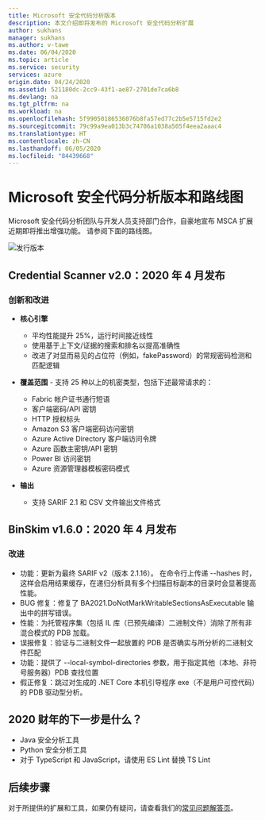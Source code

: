 ```yaml
---
title: Microsoft 安全代码分析版本
description: 本文介绍即将发布的 Microsoft 安全代码分析扩展
author: sukhans
manager: sukhans
ms.author: v-tawe
ms.date: 06/04/2020
ms.topic: article
ms.service: security
services: azure
origin.date: 04/24/2020
ms.assetid: 521180dc-2cc9-43f1-ae87-2701de7ca6b8
ms.devlang: na
ms.tgt_pltfrm: na
ms.workload: na
ms.openlocfilehash: 5f99050186536076b8fa57ed77c2b5e5715fd2e2
ms.sourcegitcommit: 79c99a9ea013b3c74706a1038a505f4eea2aaac4
ms.translationtype: HT
ms.contentlocale: zh-CN
ms.lasthandoff: 06/05/2020
ms.locfileid: "84439668"
---
```

# <a name="microsoft-security-code-analysis-releases-and-roadmap"></a>Microsoft 安全代码分析版本和路线图

Microsoft 安全代码分析团队与开发人员支持部门合作，自豪地宣布 MSCA 扩展近期即将推出增强功能。 请参阅下面的路线图。

![发行版本](./media/security-code-analysis-releases/releases.png)

## <a name="credential-scanner-v20-released-in-april-2020"></a>Credential Scanner v2.0：2020 年 4 月发布

### <a name="innovations--improvements"></a>创新和改进

- **核心引擎**

   - 平均性能提升 25%，运行时间接近线性
   - 使用基于上下文/证据的搜索和排名以提高准确性
   - 改进了对显而易见的占位符（例如，fakePassword）的常规密码检测和匹配逻辑

- **覆盖范围** - 支持 25 种以上的机密类型，包括下述最常请求的：

   - Fabric 帐户证书通行短语
   - 客户端密码/API 密钥
   - HTTP 授权标头
   - Amazon S3 客户端密码访问密钥
   - Azure Active Directory 客户端访问令牌
   - Azure 函数主密钥/API 密钥
   - Power BI 访问密钥
   - Azure 资源管理器模板密码模式

- **输出**

   - 支持 SARIF 2.1 和 CSV 文件输出文件格式

## <a name="binskim-v160-released-in-april-2020"></a>BinSkim v1.6.0：2020 年 4 月发布

### <a name="improvements"></a>改进

- 功能：更新为最终 SARIF v2（版本 2.1.16）。 在命令行上传递 --hashes 时，这样会启用结果缓存，在递归分析具有多个扫描目标副本的目录时会显著提高性能。
- BUG 修复：修复了 BA2021.DoNotMarkWritableSectionsAsExecutable 输出中的拼写错误。
- 性能：为托管程序集（包括 IL 库（已预先编译）二进制文件）消除了所有非混合模式的 PDB 加载。
- 误报修复：验证与二进制文件一起放置的 PDB 是否确实与所分析的二进制文件匹配
- 功能：提供了 --local-symbol-directories 参数，用于指定其他（本地、非符号服务器）PDB 查找位置
- 假正修复：跳过对生成的 .NET Core 本机引导程序 exe（不是用户可控代码）的 PDB 驱动型分析。

## <a name="whats-next-in-fy20"></a>2020 财年的下一步是什么？

- Java 安全分析工具
- Python 安全分析工具
- 对于 TypeScript 和 JavaScript，请使用 ES Lint 替换 TS Lint

## <a name="next-steps"></a>后续步骤

<!--not available-->

对于所提供的扩展和工具，如果仍有疑问，请查看我们的[常见问题解答页](security-code-analysis-faq.md)。
